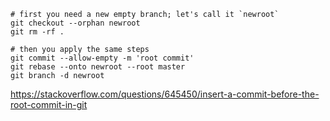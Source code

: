 ```
# first you need a new empty branch; let's call it `newroot`
git checkout --orphan newroot
git rm -rf .

# then you apply the same steps
git commit --allow-empty -m 'root commit'
git rebase --onto newroot --root master
git branch -d newroot
```

https://stackoverflow.com/questions/645450/insert-a-commit-before-the-root-commit-in-git